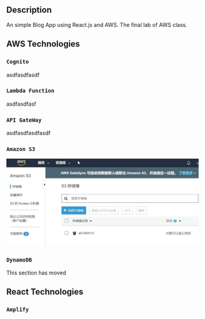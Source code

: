 ## Description
An simple Blog App using React.js and AWS.
The final lab of AWS class.

## AWS Technologies

### `Cognito`

asdfasdfasdf

### `Lambda Function `

asdfasdfasf

### `API GateWay`
asdfasdfasdfasdf

### `Amazon S3`

![](https://github.com/mingwang168/myblog/blob/master/public/Capture.JPG) 

### `DynamoDB`

This section has moved
## React Technologies

### `Amplify`